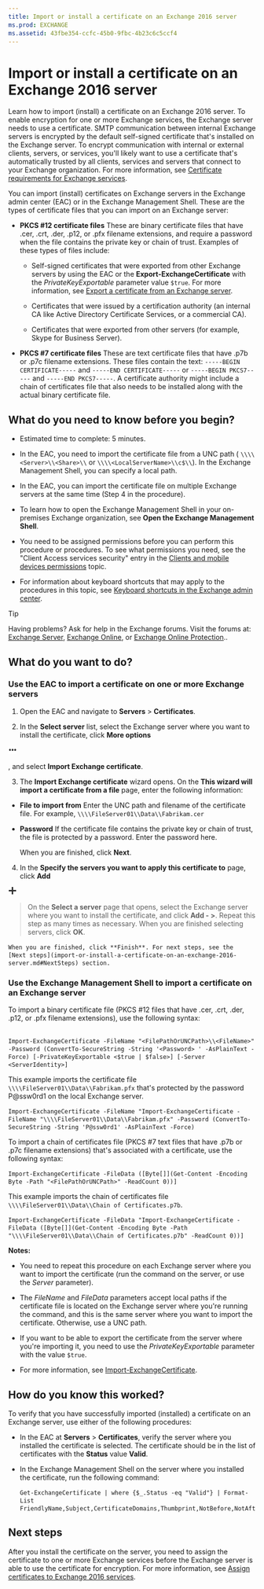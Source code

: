 ```yaml
---
title: Import or install a certificate on an Exchange 2016 server
ms.prod: EXCHANGE
ms.assetid: 43fbe354-ccfc-45b0-9fbc-4b23c6c5ccf4
---
```



# Import or install a certificate on an Exchange 2016 server
Learn how to import (install) a certificate on an Exchange 2016 server.
To enable encryption for one or more Exchange services, the Exchange server needs to use a certificate. SMTP communication between internal Exchange servers is encrypted by the default self-signed certificate that's installed on the Exchange server. To encrypt communication with internal or external clients, servers, or services, you'll likely want to use a certificate that's automatically trusted by all clients, services and servers that connect to your Exchange organization. For more information, see  [Certificate requirements for Exchange services](digital-certificates-and-encryption-in-exchange-2016.md#CertRequirements).
  
    
    

You can import (install) certificates on Exchange servers in the Exchange admin center (EAC) or in the Exchange Management Shell.
These are the types of certificate files that you can import on an Exchange server:
  
    
    


- **PKCS #12 certificate files** These are binary certificate files that have .cer, .crt, .der, .p12, or .pfx filename extensions, and require a password when the file contains the private key or chain of trust. Examples of these types of files include:
    
  - Self-signed certificates that were exported from other Exchange servers by using the EAC or the **Export-ExchangeCertificate** with the _PrivateKeyExportable_ parameter value `$true`. For more information, see  [Export a certificate from an Exchange server](export-a-certificate-from-an-exchange-server.md).
    
  
  - Certificates that were issued by a certification authority (an internal CA like Active Directory Certificate Services, or a commercial CA).
    
  
  - Certificates that were exported from other servers (for example, Skype for Business Server).
    
  
- **PKCS #7 certificate files** These are text certificate files that have .p7b or .p7c filename extensions. These files contain the text: `-----BEGIN CERTIFICATE-----` and `-----END CERTIFICATE-----` or `-----BEGIN PKCS7-----` and `-----END PKCS7-----`. A certificate authority might include a chain of certificates file that also needs to be installed along with the actual binary certificate file.
    
  

## What do you need to know before you begin?


- Estimated time to complete: 5 minutes.
    
  
- In the EAC, you need to import the certificate file from a UNC path ( `\\\\<Server>\\<Share>\\` or `\\\\<LocalServerName>\\c$\\`). In the Exchange Management Shell, you can specify a local path.
    
  
- In the EAC, you can import the certificate file on multiple Exchange servers at the same time (Step 4 in the procedure).
    
  
- To learn how to open the Exchange Management Shell in your on-premises Exchange organization, see **Open the Exchange Management Shell**.
    
  
- You need to be assigned permissions before you can perform this procedure or procedures. To see what permissions you need, see the "Client Access services security" entry in the  [Clients and mobile devices permissions](clients-and-mobile-devices-permissions.md) topic.
    
  
- For information about keyboard shortcuts that may apply to the procedures in this topic, see  [Keyboard shortcuts in the Exchange admin center](keyboard-shortcuts-in-the-exchange-admin-center.md).
    
  

> [!TIP]
> Having problems? Ask for help in the Exchange forums. Visit the forums at:  [Exchange Server](https://go.microsoft.com/fwlink/p/?linkId=60612),  [Exchange Online](https://go.microsoft.com/fwlink/p/?linkId=267542), or  [Exchange Online Protection](https://go.microsoft.com/fwlink/p/?linkId=285351).. 
  
    
    


## What do you want to do?


### Use the EAC to import a certificate on one or more Exchange servers


1. Open the EAC and navigate to **Servers** > **Certificates**.
    
  
2. In the **Select server** list, select the Exchange server where you want to install the certificate, click **More options**
  
    
    
![More Options icon](images/ITPro_EAC_MoreOptionsIcon.png)
  
    
    
, and select **Import Exchange certificate**.
    
  
3. The **Import Exchange certificate** wizard opens. On the **This wizard will import a certificate from a file** page, enter the following information:
    
  - **File to import from** Enter the UNC path and filename of the certificate file. For example, `\\\\FileServer01\\Data\\Fabrikam.cer`
    
  
  - **Password** If the certificate file contains the private key or chain of trust, the file is protected by a password. Enter the password here.
    
  

    When you are finished, click **Next**.
    
  
4. In the **Specify the servers you want to apply this certificate to** page, click **Add**
  
    
    
![Add icon](images/ITPro_EAC_AddIcon.png)
  
    
    

  
    
    

  
    
    

    

  
    
    
> On the **Select a server** page that opens, select the Exchange server where you want to install the certificate, and click **Add - >**. Repeat this step as many times as necessary. When you are finished selecting servers, click **OK**.
    
  

    When you are finished, click **Finish**. For next steps, see the  [Next steps](import-or-install-a-certificate-on-an-exchange-2016-server.md#NextSteps) section.
    
  

### Use the Exchange Management Shell to import a certificate on an Exchange server

To import a binary certificate file (PKCS #12 files that have .cer, .crt, .der, .p12, or .pfx filename extensions), use the following syntax:
  
    
    

```

Import-ExchangeCertificate -FileName "<FilePathOrUNCPath>\\<FileName>" -Password (ConvertTo-SecureString -String '<Password> ' -AsPlainText -Force) [-PrivateKeyExportable <$true | $false>] [-Server <ServerIdentity>]
```

This example imports the certificate file  `\\\\FileServer01\\Data\\Fabrikam.pfx` that's protected by the password P@ssw0rd1 on the local Exchange server.
  
    
    



```
Import-ExchangeCertificate -FileName "Import-ExchangeCertificate -FileName "\\\\FileServer01\\Data\\Fabrikam.pfx" -Password (ConvertTo-SecureString -String 'P@ssw0rd1' -AsPlainText -Force)
```

To import a chain of certificates file (PKCS #7 text files that have .p7b or .p7c filename extensions) that's associated with a certificate, use the following syntax:
  
    
    



```
Import-ExchangeCertificate -FileData ([Byte[]](Get-Content -Encoding Byte -Path "<FilePathOrUNCPath>" -ReadCount 0))]
```

This example imports the chain of certificates file  `\\\\FileServer01\\Data\\Chain of Certificates.p7b`.
  
    
    



```
Import-ExchangeCertificate -FileData "Import-ExchangeCertificate -FileData ([Byte[]](Get-Content -Encoding Byte -Path "\\\\FileServer01\\Data\\Chain of Certificates.p7b" -ReadCount 0))]
```

 **Notes:**
  
    
    

- You need to repeat this procedure on each Exchange server where you want to import the certificate (run the command on the server, or use the  _Server_ parameter).
    
  
- The  _FileName_ and _FileData_ parameters accept local paths if the certificate file is located on the Exchange server where you're running the command, and this is the same server where you want to import the certificate. Otherwise, use a UNC path.
    
  
- If you want to be able to export the certificate from the server where you're importing it, you need to use the  _PrivateKeyExportable_ parameter with the value `$true`.
    
  
- For more information, see  [Import-ExchangeCertificate](http://technet.microsoft.com/library/c1a98e97-e58a-49c8-a44d-948b2fc07876.aspx).
    
  

## How do you know this worked?

To verify that you have successfully imported (installed) a certificate on an Exchange server, use either of the following procedures:
  
    
    

- In the EAC at **Servers** > **Certificates**, verify the server where you installed the certificate is selected. The certificate should be in the list of certificates with the **Status** value **Valid**.
    
  
- In the Exchange Management Shell on the server where you installed the certificate, run the following command:
    
  ```
  Get-ExchangeCertificate | where {$_.Status -eq "Valid"} | Format-List FriendlyName,Subject,CertificateDomains,Thumbprint,NotBefore,NotAfter
  ```


## Next steps
<a name="NextSteps"> </a>

After you install the certificate on the server, you need to assign the certificate to one or more Exchange services before the Exchange server is able to use the certificate for encryption. For more information, see  [Assign certificates to Exchange 2016 services](assign-certificates-to-exchange-2016-services.md).
  
    
    

